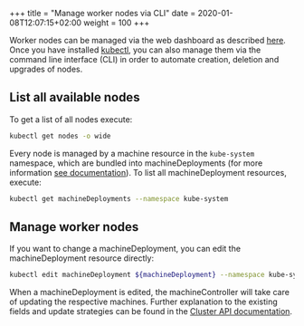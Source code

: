 +++
title = "Manage worker nodes via CLI"
date = 2020-01-08T12:07:15+02:00
weight = 100
+++

Worker nodes can be managed via the web dashboard as described [here](../08-manage-node-deployments/). Once you have installed [kubectl](../07-using-kubectl/), you can also manage them via the command line interface (CLI) in order to automate creation, deletion and upgrades of nodes.

## List all available nodes

To get a list of all nodes execute:

```bash
kubectl get nodes -o wide
```

Every node is managed by a machine resource in the `kube-system` namespace, which are bundled into machineDeployments (for more information [see documentation](https://github.com/kubernetes-sigs/cluster-api/blob/master/docs/book/src/architecture/controllers/machine-deployment.md)). To list all machineDeployment resources, execute:

```bash
kubectl get machineDeployments --namespace kube-system
```

## Manage worker nodes

If you want to change a machineDeployment, you can edit the machineDeployment resource directly:

```bash
kubectl edit machineDeployment ${machineDeployment} --namespace kube-system
```

When a machineDeployment is edited, the machineController will take care of updating the respective machines. Further explanation to the existing fields and update strategies can be found in the [Cluster API documentation](https://github.com/kubernetes-sigs/cluster-api).